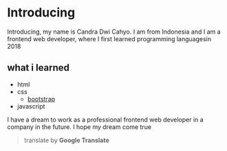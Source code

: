 # Introducing

Introducing, my name is Candra Dwi Cahyo.  I am from Indonesia and I am a frontend web developer, where I first learned programming languages ​​in 2018


## what i learned

* html
* css
  * [bootstrap](https://getbootstrap.com)
* javascript

I have a dream to work as a professional frontend web developer in a company in the future.  I hope my dream come true

> translate by **Google Translate**

